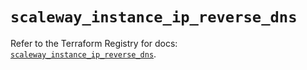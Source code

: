 # `scaleway_instance_ip_reverse_dns`

Refer to the Terraform Registry for docs: [`scaleway_instance_ip_reverse_dns`](https://registry.terraform.io/providers/scaleway/scaleway/2.57.0/docs/resources/instance_ip_reverse_dns).
